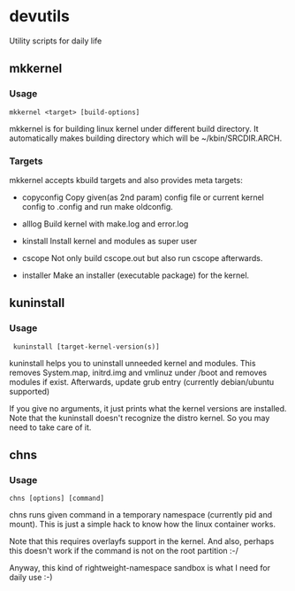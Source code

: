 devutils
========

Utility scripts for daily life

mkkernel
--------

### Usage
    mkkernel <target> [build-options]

mkkernel is for building linux kernel under different build
directory. It automatically makes building directory which
will be ~/kbin/SRCDIR.ARCH.

### Targets
mkkernel accepts kbuild targets and also provides meta targets:

* copyconfig
Copy given(as 2nd param) config file or current kernel
config to .config and run make oldconfig.

* alllog
Build kernel with make.log and error.log

* kinstall
Install kernel and modules as super user

* cscope
Not only build cscope.out but also run cscope afterwards.

* installer
Make an installer (executable package) for the kernel.

kuninstall
----------

### Usage
     kuninstall [target-kernel-version(s)]

kuninstall helps you to uninstall unneeded kernel and
modules. This removes System.map, initrd.img and vmlinuz
under /boot and removes modules if exist. Afterwards,
update grub entry (currently debian/ubuntu supported)

If you give no arguments, it just prints what the kernel
versions are installed.
Note that the kuninstall doesn't recognize the distro
kernel. So you may need to take care of it.

chns
--------

### Usage
    chns [options] [command]

chns runs given command in a temporary namespace (currently
pid and mount). This is just a simple hack to know how the
linux container works.

Note that this requires overlayfs support in the kernel.
And also, perhaps this doesn't work if the command is not
on the root partition :-/

Anyway, this kind of rightweight-namespace sandbox is
what I need for daily use :-)
